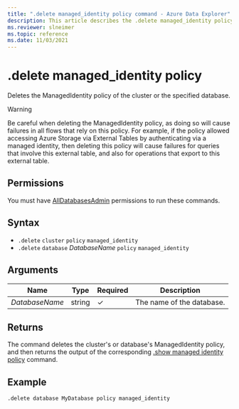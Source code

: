 ```yaml
---
title: ".delete managed_identity policy command - Azure Data Explorer"
description: This article describes the .delete managed_identity policy command in Azure Data Explorer.
ms.reviewer: slneimer
ms.topic: reference
ms.date: 11/03/2021
---
```

# .delete managed_identity policy

Deletes the ManagedIdentity policy of the cluster or the specified database.

> [!WARNING]
> Be careful when deleting the ManagedIdentity policy, as doing so will cause failures in all flows that rely on this policy. For example, if the policy allowed accessing Azure Storage via External Tables by authenticating via a managed identity, then deleting this policy will cause failures for queries that involve this external table, and also for operations that export to this external table.

## Permissions

You must have [AllDatabasesAdmin](access-control/role-based-access-control.md) permissions to run these commands.

## Syntax

* `.delete` `cluster` `policy` `managed_identity`
* `.delete` `database` *DatabaseName* `policy` `managed_identity`

## Arguments

|Name|Type|Required|Description|
|--|--|--|--|
|*DatabaseName*|string |&check;|The name of the database.|

## Returns

The command deletes the cluster's or database's ManagedIdentity policy, and then returns the output of the corresponding [.show managed identity policy](show-managed-identity-policy-command.md) command.

## Example

```kusto
.delete database MyDatabase policy managed_identity
```
